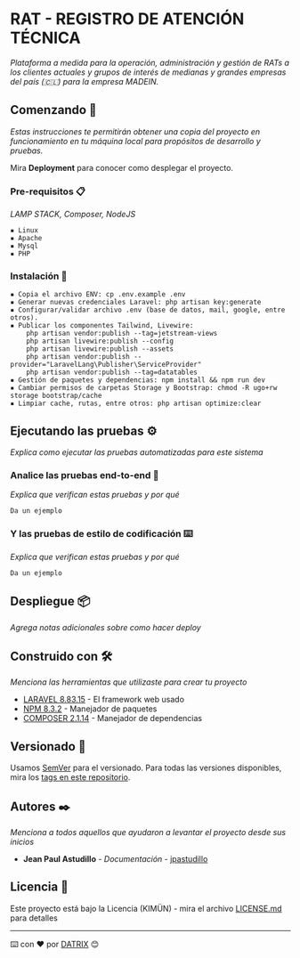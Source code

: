 # RAT - REGISTRO DE ATENCIÓN TÉCNICA

_Plataforma a medida para la operación, administración y gestión de RATs a los clientes actuales y grupos de interés de medianas y grandes empresas del país (🇨🇱) para la empresa MADEIN._

## Comenzando 🚀

_Estas instrucciones te permitirán obtener una copia del proyecto en funcionamiento en tu máquina local para propósitos de desarrollo y pruebas._

Mira **Deployment** para conocer como desplegar el proyecto.


### Pre-requisitos 📋

_LAMP STACK, Composer, NodeJS_

```
▪ Linux
▪ Apache
▪ Mysql
▪ PHP
```

### Instalación 🔧

```
▪ Copia el archivo ENV: cp .env.example .env
▪ Generar nuevas credenciales Laravel: php artisan key:generate
▪ Configurar/validar archivo .env (base de datos, mail, google, entre otros).
▪ Publicar los componentes Tailwind, Livewire: 
    php artisan vendor:publish --tag=jetstream-views
    php artisan livewire:publish --config
    php artisan livewire:publish --assets
    php artisan vendor:publish --provider="LaravelLang\Publisher\ServiceProvider"
    php artisan vendor:publish --tag=datatables
▪ Gestión de paquetes y dependencias: npm install && npm run dev
▪ Cambiar permisos de carpetas Storage y Bootstrap: chmod -R ugo+rw storage bootstrap/cache
▪ Limpiar cache, rutas, entre otros: php artisan optimize:clear
```

## Ejecutando las pruebas ⚙️

_Explica como ejecutar las pruebas automatizadas para este sistema_

### Analice las pruebas end-to-end 🔩

_Explica que verifican estas pruebas y por qué_

```
Da un ejemplo
```

### Y las pruebas de estilo de codificación ⌨️

_Explica que verifican estas pruebas y por qué_

```
Da un ejemplo
```

## Despliegue 📦

_Agrega notas adicionales sobre como hacer deploy_

## Construido con 🛠️

_Menciona las herramientas que utilizaste para crear tu proyecto_

* [LARAVEL 8.83.15](https://laravel.com/docs/8.x) - El framework web usado
* [NPM 8.3.2](https://docs.npmjs.com) - Manejador de paquetes
* [COMPOSER 2.1.14](https://getcomposer.org/doc/) - Manejador de dependencias

## Versionado 📌

Usamos [SemVer](http://semver.org/) para el versionado. Para todas las versiones disponibles, mira los [tags en este repositorio](https://github.com/tu/proyecto/tags).

## Autores ✒️

_Menciona a todos aquellos que ayudaron a levantar el proyecto desde sus inicios_

* **Jean Paul Astudillo** - *Documentación* - [jpastudillo](jpastudillo@datrix.cl)


## Licencia 📄

Este proyecto está bajo la Licencia (KIMÜN) - mira el archivo [LICENSE.md](LICENSE.md) para detalles


---
⌨️ con ❤️ por [DATRIX](https://datrix.cl) 😊